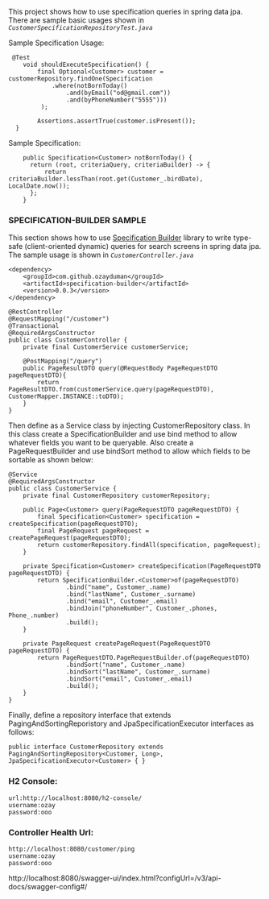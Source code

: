 This project shows how to use specification queries in spring data jpa.
There are sample basic usages shown in  _`CustomerSpecificationRepositoryTest.java`_

Sample Specification Usage:
```
 @Test
    void shouldExecuteSpecification() {
        final Optional<Customer> customer = customerRepository.findOne(Specification
            .where(notBornToday()
                .and(byEmail("od@gmail.com"))
                .and(byPhoneNumber("5555")))
         );

        Assertions.assertTrue(customer.isPresent());
  }
```
Sample Specification:
```
    public Specification<Customer> notBornToday() {
      return (root, criteriaQuery, criteriaBuilder) -> {
          return criteriaBuilder.lessThan(root.get(Customer_.birdDate), LocalDate.now());
      };
    }
```

### SPECIFICATION-BUILDER SAMPLE
This section shows how to use [Specification Builder](https://github.com/ozayduman/spring-data-specification-builder)
 library to write type-safe (client-oriented dynamic) queries for search screens in spring data jpa.
The sample usage is shown in  _`CustomerController.java`_

```
<dependency>
    <groupId>com.github.ozayduman</groupId>
    <artifactId>specification-builder</artifactId>
    <version>0.0.3</version>
</dependency>
```

```
@RestController
@RequestMapping("/customer")
@Transactional
@RequiredArgsConstructor
public class CustomerController {
    private final CustomerService customerService;

    @PostMapping("/query")
    public PageResultDTO query(@RequestBody PageRequestDTO pageRequestDTO){
        return PageResultDTO.from(customerService.query(pageRequestDTO), CustomerMapper.INSTANCE::toDTO);
    }
}
```
Then define as a Service class by injecting CustomerRepository class. In this class create a SpecificationBuilder and 
use bind method to allow whatever fields you want to be queryable. Also create a PageRequestBuilder and use bindSort method
to allow which fields to be sortable as shown below:
```
@Service
@RequiredArgsConstructor
public class CustomerService {
    private final CustomerRepository customerRepository;

    public Page<Customer> query(PageRequestDTO pageRequestDTO) {
        final Specification<Customer> specification = createSpecification(pageRequestDTO);
        final PageRequest pageRequest = createPageRequest(pageRequestDTO);
        return customerRepository.findAll(specification, pageRequest);
    }

    private Specification<Customer> createSpecification(PageRequestDTO pageRequestDTO) {
        return SpecificationBuilder.<Customer>of(pageRequestDTO)
                .bind("name", Customer_.name)
                .bind("lastName", Customer_.surname)
                .bind("email", Customer_.email)
                .bindJoin("phoneNumber", Customer_.phones, Phone_.number)
                .build();
    }

    private PageRequest createPageRequest(PageRequestDTO pageRequestDTO) {
        return PageRequestDTO.PageRequestBuilder.of(pageRequestDTO)
                .bindSort("name", Customer_.name)
                .bindSort("lastName", Customer_.surname)
                .bindSort("email", Customer_.email)
                .build();
    }
}
```
Finally, define a repository interface that extends PagingAndSortingReporistory and JpaSpecificationExecutor interfaces
as follows:
````
public interface CustomerRepository extends PagingAndSortingRepository<Customer, Long>, JpaSpecificationExecutor<Customer> { }
````
### H2 Console:
~~~~
url:http://localhost:8080/h2-console/
username:ozay
password:ooo
~~~~

### Controller Health Url:
~~~~
http://localhost:8080/customer/ping
username:ozay
password:ooo
~~~~

http://localhost:8080/swagger-ui/index.html?configUrl=/v3/api-docs/swagger-config#/
